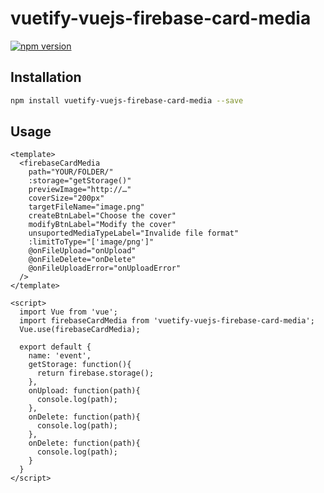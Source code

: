 # vuetify-vuejs-firebase-card-media

[![npm version](https://badge.fury.io/js/vuetify-vuejs-firebase-card-media.svg)](https://www.npmjs.com/package/vuetify-vuejs-firebase-card-media)

## Installation

```sh
npm install vuetify-vuejs-firebase-card-media --save
```

## Usage

```vue
<template>
  <firebaseCardMedia
    path="YOUR/FOLDER/"
    :storage="getStorage()"
    previewImage="http://…"
    coverSize="200px"
    targetFileName="image.png"
    createBtnLabel="Choose the cover"
    modifyBtnLabel="Modify the cover"
    unsuportedMediaTypeLabel="Invalide file format"
    :limitToType="['image/png']"
    @onFileUpload="onUpload"
    @onFileDelete="onDelete"
    @onFileUploadError="onUploadError"
  />
</template>

<script>
  import Vue from 'vue';
  import firebaseCardMedia from 'vuetify-vuejs-firebase-card-media';
  Vue.use(firebaseCardMedia);

  export default {
    name: 'event',
    getStorage: function(){
      return firebase.storage();
    },
    onUpload: function(path){
      console.log(path);
    },
    onDelete: function(path){
      console.log(path);
    },
    onDelete: function(path){
      console.log(path);
    }
  }
</script>
```
